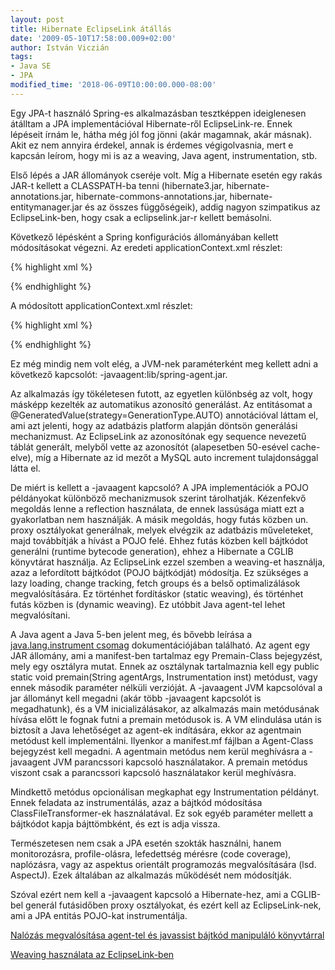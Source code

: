 ```yaml
---
layout: post
title: Hibernate EclipseLink átállás
date: '2009-05-10T17:58:00.009+02:00'
author: István Viczián
tags:
- Java SE
- JPA
modified_time: '2018-06-09T10:00:00.000-08:00'
---
```


Egy JPA-t használó Spring-es alkalmazásban tesztképpen ideiglenesen
átálltam a JPA implementációval Hibernate-ről EclipseLink-re. Ennek
lépéseit írnám le, hátha még jól fog jönni (akár magamnak, akár másnak).
Akit ez nem annyira érdekel, annak is érdemes végigolvasnia, mert e
kapcsán leírom, hogy mi is az a weaving, Java agent, instrumentation,
stb.

Első lépés a JAR állományok cseréje volt. Míg a Hibernate esetén egy
rakás JAR-t kellett a CLASSPATH-ba tenni (hibernate3.jar,
hibernate-annotations.jar, hibernate-commons-annotations.jar,
hibernate-entitymanager.jar és az összes függőségeik), addig nagyon
szimpatikus az EclipseLink-ben, hogy csak a eclipselink.jar-r kellett
bemásolni.

Következő lépésként a Spring konfigurációs állományában kellett
módosításokat végezni. Az eredeti applicationContext.xml részlet:

{% highlight xml %}
<bean id="entityManagerFactory"
   class="org.springframework.orm.jpa.LocalContainerEntityManagerFactoryBean">
 <property name="dataSource" ref="dataSource"/>

 <property name="jpaVendorAdapter">
     <bean
         class="org.springframework.orm.jpa.vendor.HibernateJpaVendorAdapter">
         <property name="showSql" value="false" />
         <property name="generateDdl" value="true" />
      <property name="databasePlatform" value="org.hibernate.dialect.MySQL5Dialect" />
     </bean>
 </property>
</bean>
{% endhighlight %}

A módosított applicationContext.xml részlet:

{% highlight xml %}
<bean id="entityManagerFactory"
   class="org.springframework.orm.jpa.LocalContainerEntityManagerFactoryBean">
 <property name="dataSource" ref="dataSource"/>

 <property name="jpaVendorAdapter">
     <bean
         class="org.springframework.orm.jpa.vendor.EclipseLinkJpaVendorAdapter">
         <property name="showSql" value="false" />
         <property name="generateDdl" value="true" />
      <property name="databasePlatform" value="org.eclipse.persistence.platform.database.MySQLPlatform" />
     </bean>
 </property>

 <property name="loadTimeWeaver">
<bean class="org.springframework.instrument.classloading.InstrumentationLoadTimeWeaver" />
</property>
</bean>
{% endhighlight %}

Ez még mindig nem volt elég, a JVM-nek paraméterként meg kellett adni a
következő kapcsolót: -javaagent:lib/spring-agent.jar.

Az alkalmazás így tökéletesen futott, az egyetlen különbség az volt,
hogy másképp kezelték az automatikus azonosító generálást. Az
entitásomat a @GeneratedValue(strategy=GenerationType.AUTO) annotációval
láttam el, ami azt jelenti, hogy az adatbázis platform alapján döntsön
generálási mechanizmust. Az EclipseLink az azonosítónak egy sequence
nevezetű táblát generált, melyből vette az azonosítót (alapesetben
50-esével cache-elve), míg a Hibernate az id mezőt a MySQL auto
increment tulajdonsággal látta el.

De miért is kellett a -javaagent kapcsoló? A JPA implementációk a POJO
példányokat különböző mechanizmusok szerint tárolhatják. Kézenfekvő
megoldás lenne a reflection használata, de ennek lassúsága miatt ezt a
gyakorlatban nem használják. A másik megoldás, hogy futás közben un.
proxy osztályokat generálnak, melyek elvégzik az adatbázis műveleteket,
majd továbbítják a hívást a POJO felé. Ehhez futás közben kell bájtkódot
generálni (runtime bytecode generation), ehhez a Hibernate a CGLIB
könyvtárat használja. Az EclipseLink ezzel szemben a weaving-et
használja, azaz a lefordított bájtkódot (POJO bájtkódját) módosítja. Ez
szükséges a lazy loading, change tracking, fetch groups és a belső
optimalizálások megvalósítására. Ez történhet fordításkor (static
weaving), és történhet futás közben is (dynamic weaving). Ez utóbbit
Java agent-tel lehet megvalósítani.

A Java agent a Java 5-ben jelent meg, és bővebb leírása a
[java.lang.instrument
csomag](http://java.sun.com/javase/6/docs/api/java/lang/instrument/package-summary.html)
dokumentációjában található. Az agent egy JAR állomány, ami a
manifest-ben tartalmaz egy Premain-Class bejegyzést, mely egy osztályra
mutat. Ennek az osztálynak tartalmaznia kell egy public static void
premain(String agentArgs, Instrumentation inst) metódust, vagy ennek
második paraméter nélküli verzióját. A -javaagent JVM kapcsolóval a jar
állományt kell megadni (akár több -javaagent kapcsolót is megadhatunk),
és a VM inicializálásakor, az alkalmazás main metódusának hívása előtt
le fognak futni a premain metódusok is. A VM elindulása után is biztosít
a Java lehetőséget az agent-ek indítására, ekkor az agentmain metódust
kell implementálni. Ilyenkor a manifest.mf fájlban a Agent-Class
bejegyzést kell megadni. A agentmain metódus nem kerül meghívásra a
-javaagent JVM parancssori kapcsoló használatakor. A premain metódus
viszont csak a parancssori kapcsoló használatakor kerül meghívásra.

Mindkettő metódus opcionálisan megkaphat egy Instrumentation példányt.
Ennek feladata az instrumentálás, azaz a bájtkód módosítása
ClassFileTransformer-ek használatával. Ez sok egyéb paraméter mellett a
bájtkódot kapja bájttömbként, és ezt is adja vissza.

Természetesen nem csak a JPA esetén szokták használni, hanem
monitorozásra, profile-olásra, lefedettség mérésre (code coverage),
naplózásra, vagy az aspektus orientált programozás megvalósítására (lsd.
AspectJ). Ezek általában az alkalmazás működését nem módosítják.

Szóval ezért nem kell a -javaagent kapcsoló a Hibernate-hez, ami a
CGLIB-bel generál futásidőben proxy osztályokat, és ezért kell az
EclipseLink-nek, ami a JPA entitás POJO-kat instrumentálja.

[Nalózás megvalósítása agent-tel és javassist bájtkód manipuláló
könyvtárral](http://today.java.net/pub/a/today/2008/04/24/add-logging-at-class-load-time-with-instrumentation.html)

[Weaving használata az
EclipseLink-ben](http://wiki.eclipse.org/Introduction_to_EclipseLink_Application_Development_%28ELUG%29#Using_Weaving)
